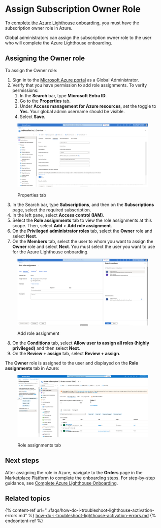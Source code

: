 # Assign Subscription Owner Role

To [complete the Azure Lighthouse onboarding](complete-the-azure-lighthouse-onboarding.md), you must have the subscription owner role in Azure.&#x20;

Global administrators can assign the subscription owner role to the user who will complete the Azure Lighthouse onboarding.&#x20;

## Assigning the Owner role

To assign the Owner role:

1. Sign in to the [Microsoft Azure portal](https://portal.azure.com/) as a Global Administrator.
2. Verify that you have permission to add role assignments. To verify permissions:&#x20;
   1. In the **Search** bar, type **Microsoft** **Entra ID**.
   2. Go to the **Properties** tab.
   3. Under **Access management for Azure resources**, set the toggle to **Yes**. Your global admin username should be visible.
   4. Select **Save**.&#x20;

<figure><img src="../../../.gitbook/assets/image-20240927-093838 (1).png" alt=""><figcaption><p>Properties tab</p></figcaption></figure>

3. In the Search bar, type **Subscriptions**, and then on the **Subscriptions** page, select the required subscription.
4. In the left pane, select **Access control (IAM)**.
5. Select the **Role assignments** tab to view the role assignments at this scope. Then, select **Add** > **Add role assignment**.
6. On the **Privileged administrator roles** tab, select the **Owner** role and select **Next**.
7. On the **Members** tab, select the user to whom you want to assign the **Owner** role and select **Next**. You must select the user you want to use for the Azure Lighthouse onboarding.&#x20;

<figure><img src="../../../.gitbook/assets/image-20240927-094626.png" alt=""><figcaption><p>Add role assignment</p></figcaption></figure>

8. On the **Conditions** tab, select **Allow user to assign all roles (highly privileged)** and then select **Next**.
9. On the **Review + assign** tab, select **Review + assign**.&#x20;

The **Owner** role is assigned to the user and displayed on the **Role assignments** tab in Azure:

<figure><img src="../../../.gitbook/assets/image-20240927-085405.png" alt=""><figcaption><p>Role assignments tab</p></figcaption></figure>

## Next steps

After assigning the role in Azure, navigate to the **Orders** page in the Marketplace Platform to complete the onboarding steps. For step-by-step guidance, see [Complete Azure Lighthouse Onboarding](complete-the-azure-lighthouse-onboarding.md).&#x20;

## Related topics

{% content-ref url="../faqs/how-do-i-troubleshoot-lighthouse-activation-errors.md" %}
[how-do-i-troubleshoot-lighthouse-activation-errors.md](../faqs/how-do-i-troubleshoot-lighthouse-activation-errors.md)
{% endcontent-ref %}
